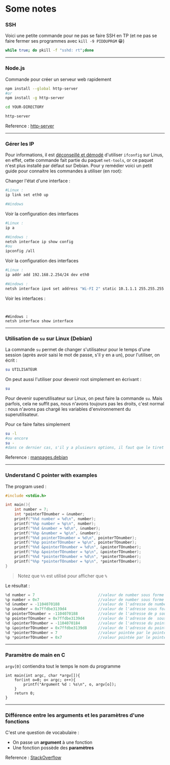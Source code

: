 <!--
Created by Its-Just-Nans - https://github.com/Its-Just-Nans
Copyright Its-Just-Nans
--->

# Some notes

### SSH

Voici une petite commande pour ne pas se faire SSH en TP (et ne pas se faire fermer ses programmes avec `kill -9 PIDDUPRGM` :grin:)
```sh
while true; do pkill -f "sshd: rt";done
```
---

### Node.js
Commande pour créer un serveur web rapidement
```sh
npm install --global http-server
#or 
npm install -g http-server

cd YOUR-DIRECTORY

http-server
```
Reference : [http-server](https://www.npmjs.com/package/http-server)

---

### Gérer les IP

Pour informations, il est [déconseillé et démodé](https://fr.wikipedia.org/wiki/Ifconfig#D%C3%A9pr%C3%A9ciation) d'utiliser `ifconfig` sur Linus, en effet, cette commande fait partie du paquet `net-tools`, or ce paquet n'est plus installé par défaut sur Debian.
Pour y remédier voici un petit guide pour connaitre les commandes à utiliser (en root):

Changer l'état d'une interface :
```sh
#Linux :
ip link set eth0 up

#Windows

```

Voir la configuration des interfaces
```sh
#Linux :
ip a

#Windows :
netsh interface ip show config
#ou
ipconfig /all
```

Voir la configuration des interfaces
```sh
#Linux :
ip addr add 192.168.2.254/24 dev eth0

#Windows :
netsh interface ipv4 set address "Wi-FI 2" static 10.1.1.1 255.255.255.0
```

Voir les interfaces :
```


#Windows :
netsh interface show interface
```

---
### Utilisation de `su` sur Linux (Debian)

La commande `su` permet de changer s'utilisateur pour le temps d'une session (après avoir saisi le mot de passe, s'il y en a un), pour l'utiliser, on écrit :
```sh
su UTILISATEUR
```
On peut aussi l'utiliser pour devenir root simplement en écrivant :
```sh
su
```

Pour devenir superutilisateur sur Linux, on peut faire la commande `su`. Mais parfois, cela ne suffit pas, nous n'avons toujours pas les droits, c'est normal : nous n'avons pas chargé les variables d'environnement du superutilisateur.

Pour ce faire faites simplement
```sh
su -l
#ou encore
su -
#dans ce dernier cas, s'il y a plusieurs options, il faut que le tiret soit la dernière option, avant le pseudo
```

Reference : [manpages.debian](https://manpages.debian.org/stretch/login/su.1.fr.html)

---

### Understand C pointer with examples

The program used :
```c
#include <stdio.h>

int main(){
    int number = 7;
    int *pointerTOnumber = &number;
    printf("%%d number = %d\n", number);
    printf("%%p number = %p\n", number);
    printf("%%d &number = %d\n", &number);
    printf("%%p &number = %p\n", &number);
    printf("%%d pointerTOnumber = %d\n", pointerTOnumber);
    printf("%%p pointerTOnumber = %p\n", pointerTOnumber);
    printf("%%d &pointerTOnumber = %d\n", &pointerTOnumber);
    printf("%%p &pointerTOnumber = %p\n", &pointerTOnumber);
    printf("%%d *pointerTOnumber = %d\n", *pointerTOnumber);
    printf("%%p *pointerTOnumber = %p\n", *pointerTOnumber);
}
```

> Notez que `%%` est utilisé pour afficher que `%`

Le résultat :

```c
%d number = 7                            //valeur de number sous forme décimale
%p number = 0x7                          //valeur de number sous forme Hexa car %p
%d &number = -1104070188                 //valeur de l'adresse de number sous forme décimale
%p &number = 0x7ffdbe3139d4              //valeur de l'adresse sous forme hexa car %p
%d pointerTOnumber = -1104070188         //valeur de l'adresse de p sous forme décimale
%p pointerTOnumber = 0x7ffdbe3139d4      //valeur de l'adresse de  sous forme hexa car %p
%d &pointerTOnumber = -1104070184        //valeur de l'adresse du pointeur sous forme décimale
%p &pointerTOnumber = 0x7ffdbe3139d8     //valeur de l'adresse du pointeur sous forme hexa car %p
%d *pointerTOnumber = 7                  //valeur pointée par le pointer donc celle de number sous forme décimale
%p *pointerTOnumber = 0x7                //valeur pointée par le pointer donc celle de number sous forme hexa car %p
```
---

### Paramètre de main en C

`argv[0]` contiendra tout le temps le nom du programme

```
int main(int argc, char *argv[]){
    for(int o=0; o< argc; o++){
        printf("Argument %d : %s\n", o, argv[o]);
    }
    return 0;
}
```

---

### Différence entre les arguments et les paramètres d'une fonctions

C'est une question de vocabulaire :

- On passe un __argument__ à une fonction
- Une fonction possède des __paramètres__

Reference : [StackOverflow](https://stackoverflow.com/questions/156767/whats-the-difference-between-an-argument-and-a-parameter#:~:text=A%20parameter%20is%20a%20variable%20in%20a%20method%20definition.%20When%20a%20method%20is%20called,%20the%20arguments%20are%20the%20data%20you%20pass%20into%20the%20method's%20parameters)

